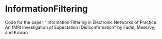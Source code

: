 # InformationFiltering
Code for the paper "Information Filtering in Electronic Networks of Practice: An fMRI Investigation of Expectation [Dis]confirmation" by Fadel, Meservy, and Kirwan
